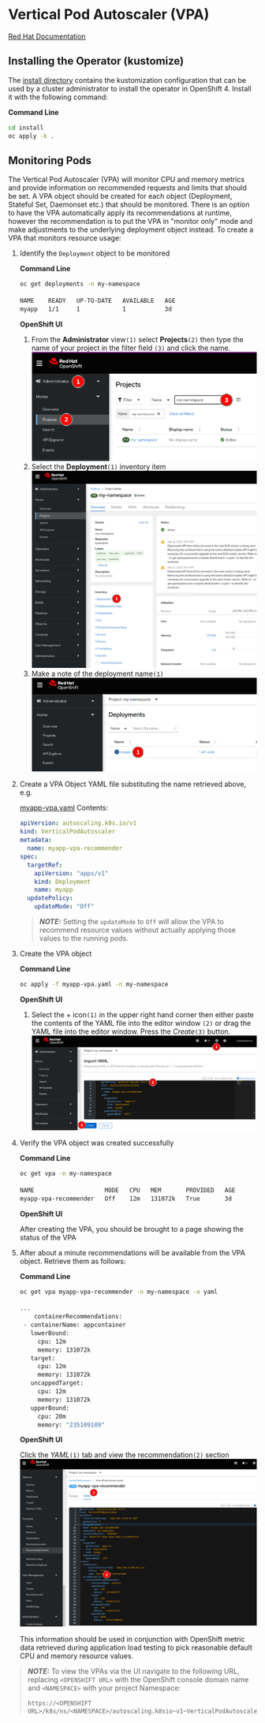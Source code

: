 # Vertical Pod Autoscaler (VPA)

[Red Hat Documentation](https://docs.openshift.com/container-platform/latest/nodes/pods/nodes-pods-vertical-autoscaler.html)

## Installing the Operator (kustomize)

The [install directory](install) contains the kustomization configuration that can be used by a cluster administrator to install the operator in OpenShift 4.  Install it with the following command:

**Command Line**
```bash
cd install
oc apply -k .
```

## Monitoring Pods

The Vertical Pod Autoscaler (VPA) will monitor CPU and memory metrics and provide information on recommended requests and limits that should be set. A VPA object should be created for each object (Deployment, Stateful Set, Daemonset etc.) that should be monitored. There is an option to have the VPA automatically apply its recommendations at runtime, however the recommendation is to put the VPA in "monitor only" mode and make adjustments to the underlying deployment object instead. To create a VPA that monitors resource usage:

1. Identify the `Deployment` object to be monitored

    **Command Line**
    ```bash
    oc get deployments -n my-namespace

    NAME    READY   UP-TO-DATE   AVAILABLE   AGE
    myapp   1/1     1            1           3d
    ```

    **OpenShift UI**

    1. From the **Administrator** view`(1)` select **Projects**`(2)` then type the name of your project in the filter field `(3)` and click the name.
    ![OCP Project Selection](images/ocp-project.png)
    2. Select the **Deployment**`(1)` inventory item 
    ![Select Deployment](images/ocp-deployment.png)
    3. Make a note of the deployment name`(1)`
    ![Deployment Name](images/ocp-deployment-name.png)

2. Create a VPA Object YAML file substituting the name retrieved above, e.g.

    [myapp-vpa.yaml](vpa-example.yaml) Contents:
    ```yaml
    apiVersion: autoscaling.k8s.io/v1
    kind: VerticalPodAutoscaler
    metadata:
      name: myapp-vpa-recommender
    spec:
      targetRef:
        apiVersion: "apps/v1"
        kind: Deployment
        name: myapp
      updatePolicy:
        updateMode: "Off"
    ```

    > **_NOTE:_**  Setting the `updateMode` to `Off` will allow the VPA to recommend resource values without actually applying those values to the running pods.

3. Create the VPA object

    **Command Line**
    ```bash
    oc apply -f myapp-vpa.yaml -n my-namespace
    ```

    **OpenShift UI**
    
    1. Select the + icon`(1)` in the upper right hand corner then either paste the contents of the YAML file into the editor window `(2)` or drag the YAML file into the editor window. Press the *Create*`(3)` button.
    ![OCP VPA Creations](images/ocp-vpa-create.png)


4. Verify the VPA object was created successfully

    **Command Line**
    ```bash
    oc get vpa -n my-namespace
    
    NAME                    MODE   CPU   MEM       PROVIDED   AGE
    myapp-vpa-recommender   Off    12m   131072k   True       3d
    ```

    **OpenShift UI**
    
    After creating the VPA, you should be brought to a page showing the status of the VPA


5. After about a minute recommendations will be available from the VPA object. Retrieve them as follows:

   **Command Line**
   ```bash
   oc get vpa myapp-vpa-recommender -n my-namespace -o yaml

   ...
       containerRecommendations:
    - containerName: appcontainer
      lowerBound:
        cpu: 12m
        memory: 131072k
      target:
        cpu: 12m
        memory: 131072k
      uncappedTarget:
        cpu: 12m
        memory: 131072k
      upperBound:
        cpu: 20m
        memory: "235109109"
   ```

   **OpenShift UI**

    Click the *YAML*`(1)` tab and view the recommendation`(2)` section
    ![VPA Recommendations](images/ocp-vpa-recommendations.png)

   This information should be used in conjunction with OpenShift metric data retrieved during application load testing to pick reasonable default CPU and memory resource values.


> **_NOTE:_**  To view the VPAs via the UI navigate to the following URL, replacing `<OPENSHIFT URL>` with the OpenShift console domain name and `<NAMESPACE>` with your project Namespace:
>
>```
>https://<OPENSHIFT URL>/k8s/ns/<NAMESPACE>/autoscaling.k8sio~v1~VerticalPodAutoscaler
>```
